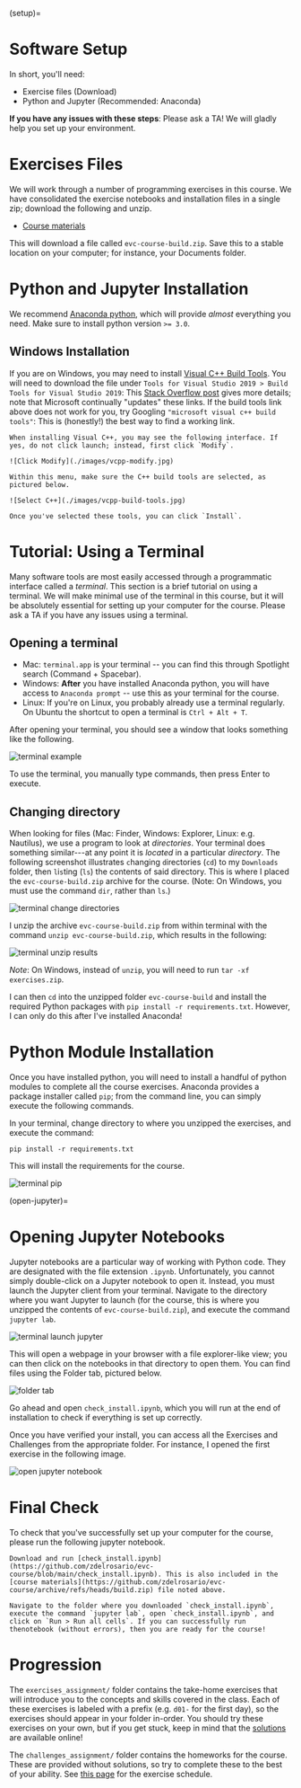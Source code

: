 (setup)=
# Software Setup

In short, you'll need:

- Exercise files (Download)
- Python and Jupyter (Recommended: Anaconda)

**If you have any issues with these steps**: Please ask a TA! We will gladly
help you set up your environment.

# Exercises Files
<!-- ------------------------- -->

We will work through a number of programming exercises in this course. We have consolidated the exercise notebooks and installation files in a single zip; download the following and unzip.

- [Course materials](https://github.com/zdelrosario/evc-course/archive/refs/heads/build.zip)

This will download a file called `evc-course-build.zip`. Save this to a stable location on your computer; for instance, your Documents folder.

# Python and Jupyter Installation
<!-- ------------------------- -->

We recommend [Anaconda
python](https://www.anaconda.com/distribution/#download-section), which will
provide *almost* everything you need. Make sure to install python version `>=
3.0`.

## Windows Installation
<!-- ------------------------- -->

If you are on Windows, you may need to install [Visual C++ Build Tools](https://visualstudio.microsoft.com/downloads/#build-tools-for-visual-studio-2019). You will need to download the file under `Tools for Visual Studio 2019 > Build Tools for Visual Studio 2019`: This [Stack Overflow post](https://stackoverflow.com/questions/40504552/how-to-install-visual-c-build-tools) gives more details; note that Microsoft continually "updates" these links. If the build tools link above does not work for you, try Googling `"microsoft visual c++ build tools"`: This is (honestly!) the best way to find a working link.

```{admonition} Make sure to select the build tools
When installing Visual C++, you may see the following interface. If yes, do not click launch; instead, first click `Modify`.

![Click Modify](./images/vcpp-modify.jpg)

Within this menu, make sure the C++ build tools are selected, as pictured below.

![Select C++](./images/vcpp-build-tools.jpg)

Once you've selected these tools, you can click `Install`.
```

# Tutorial: Using a Terminal
<!-- -------------------------------------------------- -->

Many software tools are most easily accessed through a programmatic interface called a *terminal*. This section is a brief tutorial on using a terminal. We will make minimal use of the terminal in this course, but it will be absolutely essential for setting up your computer for the course. Please ask a TA if you have any issues using a terminal.

## Opening a terminal

- Mac: `terminal.app` is your terminal -- you can find this through Spotlight
  search (Command + Spacebar).
- Windows: **After** you have installed Anaconda python, you will have access to
  `Anaconda prompt` -- use this as your terminal for the course.
- Linux: If you're on Linux, you probably already use a terminal regularly. On
  Ubuntu the shortcut to open a terminal is `Ctrl + Alt + T`.

After opening your terminal, you should see a window that looks something like the following.

![terminal example](./images/terminal-base.png)

To use the terminal, you manually type commands, then press Enter to execute.

## Changing directory

When looking for files (Mac: Finder, Windows: Explorer, Linux: e.g. Nautilus), we use a program to look at *directories*. Your terminal does something similar---at any point it is *located* in a particular *directory*. The following screenshot illustrates `c`hanging `d`irectories (`cd`) to my `Downloads` folder, then `l`i`s`ting (`ls`) the contents of said directory. This is where I placed the `evc-course-build.zip` archive for the course. (Note: On Windows, you must use the command `dir`, rather than `ls`.)

![terminal change directories](./images/terminal-cd-ls.png)

I unzip the archive `evc-course-build.zip` from within terminal with the command `unzip
evc-course-build.zip`, which results in the following:

![terminal unzip results](./images/terminal-unzip-result.png)

*Note*: On Windows, instead of `unzip`, you will need to run `tar -xf
exercises.zip`.

I can then `cd` into the unzipped folder `evc-course-build` and install the required Python packages with `pip install -r requirements.txt`. However, I can only do this after I've installed Anaconda!

# Python Module Installation
<!-- ------------------------- -->

Once you have installed python, you will need to install a handful of python modules to complete all the course exercises. Anaconda provides a package installer called `pip`; from the command line, you can simply execute the following commands.

In your terminal, change directory to where you unzipped the exercises, and execute the command:

```
pip install -r requirements.txt
```

This will install the requirements for the course.

![terminal pip](./images/terminal-pip.png)

(open-jupyter)=
# Opening Jupyter Notebooks
<!-- ------------------------- -->

Jupyter notebooks are a particular way of working with Python code. They are designated with the file extension `.ipynb`. Unfortunately, you cannot simply double-click on a Jupyter notebook to open it. Instead, you must launch the Jupyter client from your terminal. Navigate to the directory where you want Jupyter to launch (for the course, this is where you unzipped the contents of `evc-course-build.zip`), and execute the command `jupyter lab`.

![terminal launch jupyter](./images/jupyter-launch.png)

This will open a webpage in your browser with a file explorer-like view; you can then click on the notebooks in that directory to open them. You can find files using the Folder tab, pictured below.

![folder tab](./images/jupyter-files.png)

Go ahead and open `check_install.ipynb`, which you will run at the end of installation to check if everything is set up correctly.

Once you have verified your install, you can access all the Exercises and Challenges from the appropriate folder. For instance, I opened the first exercise in the following image.

![open jupyter notebook](./images/jupyter-open.png)

# Final Check
<!-- -------------------------------------------------- -->

To check that you've successfully set up your computer for the course, please
run the following jupyter notebook.

```{admonition} Test your installation
Download and run [check_install.ipynb](https://github.com/zdelrosario/evc-course/blob/main/check_install.ipynb). This is also included in the [course materials](https://github.com/zdelrosario/evc-course/archive/refs/heads/build.zip) file noted above.

Navigate to the folder where you downloaded `check_install.ipynb`, execute the command `jupyter lab`, open `check_install.ipynb`, and click on `Run > Run all cells`. If you can successfully run thenotebook (without errors), then you are ready for the course!
```
# Progression
<!-- -------------------------------------------------- -->

The `exercises_assignment/` folder contains the take-home exercises that will introduce you to the concepts and skills covered in the class. Each of these exercises is labeled with a prefix (e.g. `d01-` for the first day), so the exercises should appear in your folder in-order. You should try these exercises on your own, but if you get stuck, keep in mind that the [solutions](https://zdelrosario.github.io/evc-course/frontmatter/exercises.html) are available online!

The `challenges_assignment/` folder contains the homeworks for the course. These are provided without solutions, so try to complete these to the best of your ability. See [this page](schedule) for the exercise schedule.
